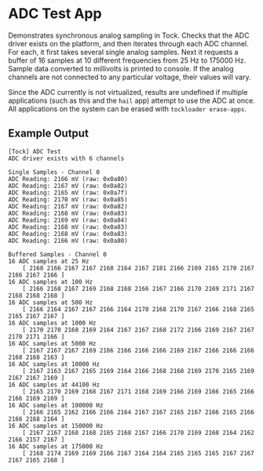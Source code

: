 ADC Test App
============

Demonstrates synchronous analog sampling in Tock. Checks that the ADC driver
exists on the platform, and then iterates through each ADC channel. For each,
it first takes several single analog samples. Next it requests a buffer of 16
samples at 10 different frequencies from 25 Hz to 175000 Hz. Sample data
converted to millivolts is printed to console. If the analog channels are not
connected to any particular voltage, their values will vary.

Since the ADC currently is not virtualized, results are undefined if multiple 
applications (such as this and the `hail` app) attempt to use the ADC at once. 
All applications on the system can be erased with `tockloader erase-apps`.


Example Output
--------------

```
[Tock] ADC Test
ADC driver exists with 6 channels

Single Samples - Channel 0
ADC Reading: 2166 mV (raw: 0x0a80)
ADC Reading: 2167 mV (raw: 0x0a82)
ADC Reading: 2165 mV (raw: 0x0a7f)
ADC Reading: 2170 mV (raw: 0x0a85)
ADC Reading: 2167 mV (raw: 0x0a82)
ADC Reading: 2168 mV (raw: 0x0a83)
ADC Reading: 2169 mV (raw: 0x0a84)
ADC Reading: 2168 mV (raw: 0x0a83)
ADC Reading: 2168 mV (raw: 0x0a83)
ADC Reading: 2166 mV (raw: 0x0a80)

Buffered Samples - Channel 0
16 ADC samples at 25 Hz
	[ 2168 2166 2167 2167 2168 2164 2167 2181 2166 2169 2165 2170 2167 2166 2167 2166 ]
16 ADC samples at 100 Hz
	[ 2166 2168 2167 2169 2168 2168 2166 2167 2166 2170 2169 2171 2167 2168 2168 2168 ]
16 ADC samples at 500 Hz
	[ 2166 2164 2167 2167 2166 2164 2170 2168 2170 2167 2166 2168 2165 2165 2167 2167 ]
16 ADC samples at 1000 Hz
	[ 2170 2170 2168 2169 2164 2167 2167 2168 2172 2166 2169 2167 2167 2170 2171 2166 ]
16 ADC samples at 5000 Hz
	[ 2167 2167 2167 2169 2166 2166 2166 2166 2169 2167 2166 2166 2166 2168 2168 2163 ]
16 ADC samples at 10000 Hz
	[ 2167 2163 2167 2165 2169 2164 2166 2168 2168 2169 2170 2165 2169 2167 2167 2169 ]
16 ADC samples at 44100 Hz
	[ 2165 2170 2169 2168 2167 2171 2168 2169 2166 2169 2166 2165 2166 2166 2169 2169 ]
16 ADC samples at 100000 Hz
	[ 2166 2165 2162 2166 2166 2164 2167 2167 2165 2167 2166 2165 2166 2166 2168 2164 ]
16 ADC samples at 150000 Hz
	[ 2167 2167 2168 2168 2165 2168 2167 2166 2170 2169 2168 2164 2162 2166 2157 2167 ]
16 ADC samples at 175000 Hz
	[ 2168 2174 2169 2169 2166 2167 2164 2164 2165 2165 2165 2167 2167 2167 2165 2168 ]
```

